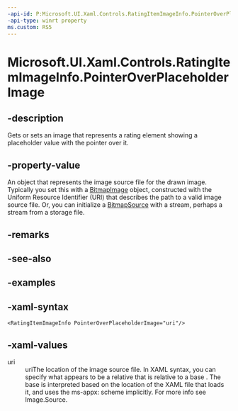 ```yaml
---
-api-id: P:Microsoft.UI.Xaml.Controls.RatingItemImageInfo.PointerOverPlaceholderImage
-api-type: winrt property
ms.custom: RS5
---
```

<!-- Property syntax.
public ImageSource PointerOverPlaceholderImage { get;  set; }
-->

# Microsoft.UI.Xaml.Controls.RatingItemImageInfo.PointerOverPlaceholderImage



## -description

Gets or sets an image that represents a rating element showing a placeholder value with the pointer over it.



## -property-value

An object that represents the image source file for the drawn image. Typically you set this with a [BitmapImage](/uwp/api/windows.ui.xaml.media.imaging.bitmapimage) object, constructed with the Uniform Resource Identifier (URI) that describes the path to a valid image source file. Or, you can initialize a [BitmapSource](/uwp/api/windows.ui.xaml.media.imaging.bitmapsource) with a stream, perhaps a stream from a storage file.



## -remarks



## -see-also



## -examples



## -xaml-syntax

```xaml
<RatingItemImageInfo PointerOverPlaceholderImage="uri"/>
```



## -xaml-values

<dl><dt>uri</dt><dd>uriThe location of the image source file. In XAML syntax, you can specify what appears to be a relative that is relative to a base . The base is interpreted based on the location of the XAML file that loads it, and uses the ms-appx: scheme implicitly. For more info see Image.Source.</dd>
</dl>



